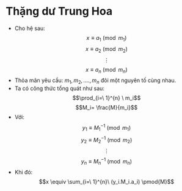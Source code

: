 # Thặng dư Trung Hoa
- Cho hệ sau:
$$x \equiv a_1 \pmod{m_1}$$ $$x \equiv a_2 \pmod{m_2}$$ $$\vdots$$ $$x \equiv a_n \pmod{m_n}$$ 
- Thỏa mãn yêu cầu: $m_1, m_2, ...., m_n$ đôi một nguyên tố cùng nhau.
- Ta có công thức tổng quát như sau:
$$\prod_{i=\ 1}^{n} \ m_i$$ $$M_i= \frac{M}{m_i}$$
- Với: 
$$y_1 \equiv {M_1}^{-1} \pmod{m_1}$$ $$y_2 \equiv {M_2}^{-1} \pmod{m_2}$$ $$\vdots$$ $$y_n \equiv {M_n}^{-1} \pmod{m_n}$$
- Khi đó: $$x \equiv \sum_{i=\ 1}^{n}\ (y_i.M_i.a_i) \pmod{M}$$
